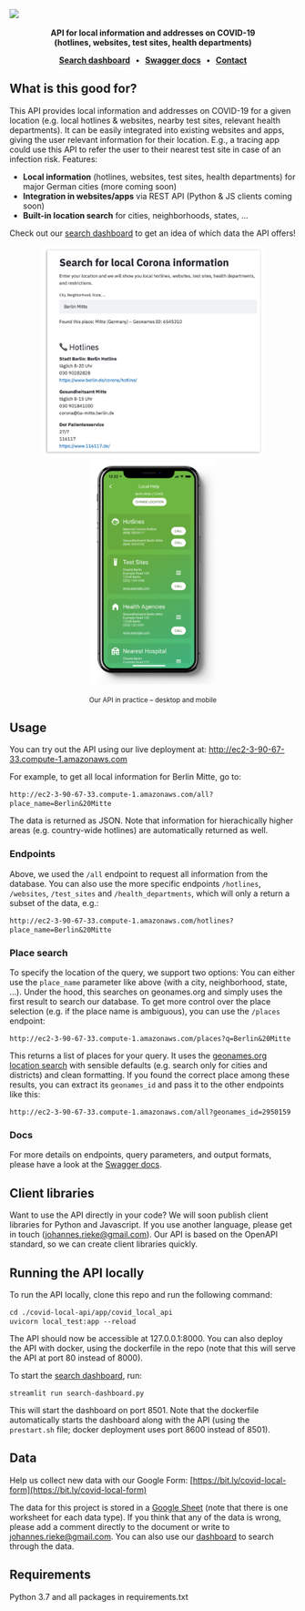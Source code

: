 ![](docs/images/github-banner.png)

<p align="center"><b>API for local information and addresses on COVID-19<br>(hotlines, websites, test sites, health departments)</b></p>

<p align="center">
    <b>
      <a href="http://ec2-3-90-67-33.compute-1.amazonaws.com:8600/">Search dashboard</a> &nbsp; • &nbsp;
      <a href="http://ec2-3-90-67-33.compute-1.amazonaws.com/docs">Swagger docs</a> &nbsp; • &nbsp;
      <a href="mailto:johannes.rieke@gmail.com">Contact</a>
    </b>
</p>

<!--
<p align="center">
    <img href="https://github.com/swagger-api/validator-badge" src="https://validator.swagger.io/validator/?url=http%3A%2F%2Fec2-3-90-67-33.compute-1.amazonaws.com%2Fopenapi.json">
</p>
-->


## What is this good for?

<!--<img align="right" href="http://ec2-3-90-67-33.compute-1.amazonaws.com:8600" src="docs/images/dashboard.png" alt="" height="320"/>-->

This API provides local information and addresses on COVID-19 for a given location (e.g. local hotlines & websites, nearby test sites, relevant health departments). It can be easily integrated into existing websites and apps, giving the user relevant information for their location. E.g., a tracing app could use this API to refer the user to their nearest test site in case of an infection risk. Features:

- **Local information** (hotlines, websites, test sites, health departments) for major German cities (more coming soon)
- **Integration in websites/apps** via REST API (Python & JS clients coming soon)
- **Built-in location search** for cities, neighborhoods, states, ...

Check out our [search dashboard](http://ec2-3-90-67-33.compute-1.amazonaws.com:8600) to get an idea of which data the API offers!

<p align="middle">
  <img src="docs/images/dashboard.jpeg" height="370" valign="middle" />
  <img src="docs/images/mobile-mockup.png" height="400" valign="middle" /> 
</p>

<p align="center"><sub>Our API in practice – desktop and mobile</sub></p>


## Usage

You can try out the API using our live deployment at: 
http://ec2-3-90-67-33.compute-1.amazonaws.com

For example, to get all local information for Berlin Mitte, go to:

    http://ec2-3-90-67-33.compute-1.amazonaws.com/all?place_name=Berlin&20Mitte

The data is returned as JSON. Note that information for hierachically higher areas 
(e.g. country-wide hotlines) are automatically returned as well. 

### Endpoints

Above, we used the `/all` endpoint to request all information from the database. You can 
also use the more specific endpoints `/hotlines`, `/websites`, `/test_sites` and 
`/health_departments`, which will only a return a subset of the data, e.g.:

    http://ec2-3-90-67-33.compute-1.amazonaws.com/hotlines?place_name=Berlin&20Mitte

### Place search

To specify the location of the query, we support two options: You can either use the 
`place_name` parameter like above (with a city, neighborhood, state, ...). Under the 
hood, this searches on geonames.org and simply uses the first result to search our 
database. To get more control over the place selection (e.g. if the place name is 
ambiguous), you can use the `/places` endpoint:

    http://ec2-3-90-67-33.compute-1.amazonaws.com/places?q=Berlin&20Mitte

This returns a list of places for your query. It uses the 
[geonames.org location search](http://www.geonames.org/export/geonames-search.html) 
with sensible defaults (e.g. search only for cities and districts) and clean 
formatting. If you found the correct place among these results, you can extract its 
`geonames_id` and pass it to the other endpoints like this:

    http://ec2-3-90-67-33.compute-1.amazonaws.com/all?geonames_id=2950159

### Docs

For more details on endpoints, query parameters, and output formats, please have a 
look at the [Swagger docs](http://ec2-3-90-67-33.compute-1.amazonaws.com/docs).


## Client libraries

Want to use the API directly in your code? We will soon publish client libraries for Python and Javascript. If you use another language, please get in touch (johannes.rieke@gmail.com). Our API is based on the OpenAPI 
standard, so we can create client libraries quickly. 


## Running the API locally

To run the API locally, clone this repo and run the following command:

    cd ./covid-local-api/app/covid_local_api
    uvicorn local_test:app --reload

The API should now be accessible at 127.0.0.1:8000. You can also deploy the API with 
docker, using the dockerfile in the repo (note that this will serve the API at port 80 instead of 8000). 

To start the [search dashboard](http://ec2-3-90-67-33.compute-1.amazonaws.com:8600), 
run:

    streamlit run search-dashboard.py

This will start the dashboard on port 8501. Note that the dockerfile automatically 
starts the dashboard along with the API (using the `prestart.sh` file; docker deployment uses port 8600 instead of 8501). 


## Data

Help us collect new data with our Google Form: 
[https://bit.ly/covid-local-form](https://bit.ly/covid-local-form)

The data for this project is stored in a 
[Google Sheet](https://docs.google.com/spreadsheets/d/1AXadba5Si7WbJkfqQ4bN67cbP93oniR-J6uN0_Av958/edit?usp=sharing) 
(note that there is one worksheet for each data type). If you think that any of the 
data is wrong, please add a comment directly to the document or write to 
johannes.rieke@gmail.com. You can also use our 
[dashboard](http://ec2-3-90-67-33.compute-1.amazonaws.com:8600) to search through the 
data. 


## Requirements

Python 3.7 and all packages in requirements.txt


